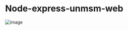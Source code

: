 # Node-express-unmsm-web

![image](https://github.com/Luis4nge1/Node-express-unmsm-web/assets/132635578/203fd99f-2f1b-4994-8c50-b288a739b3b7)
